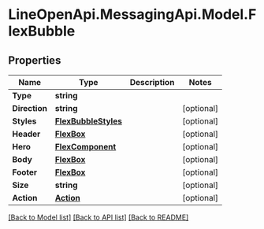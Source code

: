 # LineOpenApi.MessagingApi.Model.FlexBubble

## Properties

Name | Type | Description | Notes
------------ | ------------- | ------------- | -------------
**Type** | **string** |  | 
**Direction** | **string** |  | [optional] 
**Styles** | [**FlexBubbleStyles**](FlexBubbleStyles.md) |  | [optional] 
**Header** | [**FlexBox**](FlexBox.md) |  | [optional] 
**Hero** | [**FlexComponent**](FlexComponent.md) |  | [optional] 
**Body** | [**FlexBox**](FlexBox.md) |  | [optional] 
**Footer** | [**FlexBox**](FlexBox.md) |  | [optional] 
**Size** | **string** |  | [optional] 
**Action** | [**Action**](Action.md) |  | [optional] 

[[Back to Model list]](../README.md#documentation-for-models) [[Back to API list]](../README.md#documentation-for-api-endpoints) [[Back to README]](../README.md)

